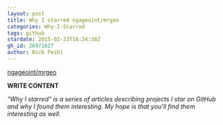 ```yaml
---
layout: post
title: Why I starred ngageoint/mrgeo
categories: Why-I-Starred
tags: github
stardate: 2015-02-23T16:34:38Z
gh_id: 26971627
author: Nick Peihl
---
```


[ngageoint/mrgeo](star.repo.html_url)

**WRITE CONTENT**

*"Why I starred" is a series of articles describing projects I star on GitHub and why I found them interesting. My hope is that you'll find them interesting as well.*

